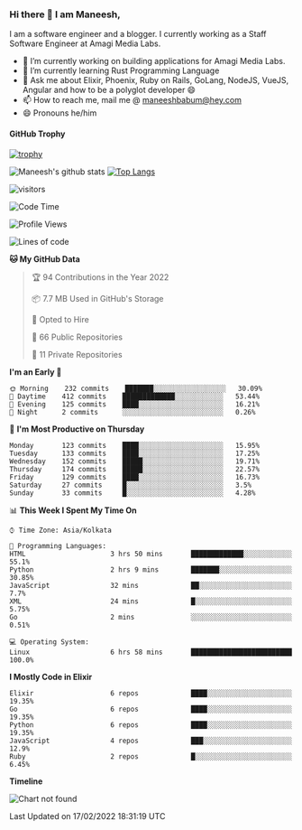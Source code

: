 ### Hi there 👋 I am Maneesh,

I am a software engineer and a blogger. I currently working as a Staff Software Engineer at Amagi Media Labs.


- 🔭 I’m currently working on building applications for Amagi Media Labs.
- 🌱 I’m currently learning Rust Programming Language
- 💬 Ask me about Elixir, Phoenix, Ruby on Rails, GoLang, NodeJS, VueJS, Angular and how to be a polyglot developer 😄
- 📫 How to reach me, mail me @ maneeshbabum@hey.com
- 😄 Pronouns he/him

#### GitHub Trophy
[![trophy](https://github-profile-trophy.vercel.app/?username=mbm-c)](https://github.com/ryo-ma/github-profile-trophy)

![Maneesh's github stats](https://github-readme-stats.vercel.app/api?username=mbm-c&show_icons=true)
[![Top Langs](https://github-readme-stats.vercel.app/api/top-langs/?username=mbm-c)](https://github.com/anuraghazra/github-readme-stats)


![visitors](https://visitor-badge.glitch.me/badge?page_id=maneeshbabu.maneeshbabu)

<!--START_SECTION:waka-->
![Code Time](http://img.shields.io/badge/Code%20Time-459%20hrs%2022%20mins-blue)

![Profile Views](http://img.shields.io/badge/Profile%20Views-1-blue)

![Lines of code](https://img.shields.io/badge/From%20Hello%20World%20I%27ve%20Written-282%20Thousand%20lines%20of%20code-blue)

**🐱 My GitHub Data** 

> 🏆 94 Contributions in the Year 2022
 > 
> 📦 7.7 MB Used in GitHub's Storage 
 > 
> 💼 Opted to Hire
 > 
> 📜 66 Public Repositories 
 > 
> 🔑 11 Private Repositories  
 > 
**I'm an Early 🐤** 

```text
🌞 Morning    232 commits    ███████░░░░░░░░░░░░░░░░░░   30.09% 
🌆 Daytime    412 commits    █████████████░░░░░░░░░░░░   53.44% 
🌃 Evening    125 commits    ████░░░░░░░░░░░░░░░░░░░░░   16.21% 
🌙 Night      2 commits      ░░░░░░░░░░░░░░░░░░░░░░░░░   0.26%

```
📅 **I'm Most Productive on Thursday** 

```text
Monday       123 commits    ████░░░░░░░░░░░░░░░░░░░░░   15.95% 
Tuesday      133 commits    ████░░░░░░░░░░░░░░░░░░░░░   17.25% 
Wednesday    152 commits    █████░░░░░░░░░░░░░░░░░░░░   19.71% 
Thursday     174 commits    █████░░░░░░░░░░░░░░░░░░░░   22.57% 
Friday       129 commits    ████░░░░░░░░░░░░░░░░░░░░░   16.73% 
Saturday     27 commits     █░░░░░░░░░░░░░░░░░░░░░░░░   3.5% 
Sunday       33 commits     █░░░░░░░░░░░░░░░░░░░░░░░░   4.28%

```


📊 **This Week I Spent My Time On** 

```text
⌚︎ Time Zone: Asia/Kolkata

💬 Programming Languages: 
HTML                     3 hrs 50 mins       █████████████░░░░░░░░░░░░   55.1% 
Python                   2 hrs 9 mins        ███████░░░░░░░░░░░░░░░░░░   30.85% 
JavaScript               32 mins             ██░░░░░░░░░░░░░░░░░░░░░░░   7.7% 
XML                      24 mins             █░░░░░░░░░░░░░░░░░░░░░░░░   5.75% 
Go                       2 mins              ░░░░░░░░░░░░░░░░░░░░░░░░░   0.51%

💻 Operating System: 
Linux                    6 hrs 58 mins       █████████████████████████   100.0%

```

**I Mostly Code in Elixir** 

```text
Elixir                   6 repos             ████░░░░░░░░░░░░░░░░░░░░░   19.35% 
Go                       6 repos             ████░░░░░░░░░░░░░░░░░░░░░   19.35% 
Python                   6 repos             ████░░░░░░░░░░░░░░░░░░░░░   19.35% 
JavaScript               4 repos             ███░░░░░░░░░░░░░░░░░░░░░░   12.9% 
Ruby                     2 repos             █░░░░░░░░░░░░░░░░░░░░░░░░   6.45%

```


**Timeline**

![Chart not found](https://raw.githubusercontent.com/mbm-c/mbm-c/master/charts/bar_graph.png) 


 Last Updated on 17/02/2022 18:31:19 UTC
<!--END_SECTION:waka-->

<!--
**maneeshbabu/maneeshbabu** is a ✨ _special_ ✨ repository because its `README.md` (this file) appears on your GitHub profile.

Here are some ideas to get you started:

- 🔭 I’m currently working on ...
- 🌱 I’m currently learning ...
- 👯 I’m looking to collaborate on ...
- 🤔 I’m looking for help with ...
- 💬 Ask me about ...
- 📫 How to reach me: ...
- 😄 Pronouns: ...
- ⚡ Fun fact: ...
-->
